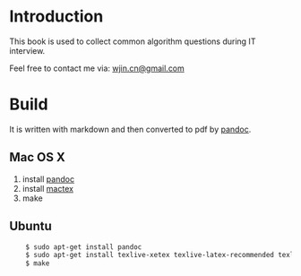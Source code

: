 # Introduction

This book is used to collect common algorithm questions during IT interview.

Feel free to contact me via: wjin.cn@gmail.com

# Build
It is written with markdown and then converted to pdf by [pandoc](https://github.com/jgm/pandoc/releases).

## Mac OS X
 1. install [pandoc](https://github.com/jgm/pandoc/releases)
 2. install [mactex](http://www.tug.org/mactex/)
 3. make

## Ubuntu
```bash
	$ sudo apt-get install pandoc
	$ sudo apt-get install texlive-xetex texlive-latex-recommended texlive-latex-extra
	$ make
```
